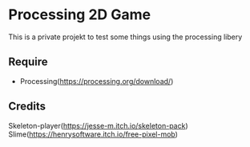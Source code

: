 # Processing 2D Game
This is a private projekt to test some things using the processing libery

## Require
* Processing(https://processing.org/download/)

## Credits
Skeleton-player(https://jesse-m.itch.io/skeleton-pack)
Slime(https://henrysoftware.itch.io/free-pixel-mob)